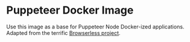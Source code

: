 # Puppeteer Docker Image

Use this image as a base for Puppeteer Node Docker-ized applications.  Adapted from the terrific [Browserless project](https://github.com/joelgriffith/browserless).
